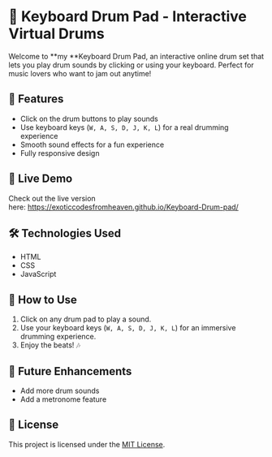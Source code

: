 # 🥁 Keyboard Drum Pad - Interactive Virtual Drums

Welcome to \*\*my \*\*Keyboard Drum Pad, an interactive online drum set that lets you play drum sounds by clicking or using your keyboard. Perfect for music lovers who want to jam out anytime!

## 🎵 Features

- Click on the drum buttons to play sounds
- Use keyboard keys (`W, A, S, D, J, K, L`) for a real drumming experience
- Smooth sound effects for a fun experience
- Fully responsive design

## 🚀 Live Demo

Check out the live version here: https://exoticcodesfromheaven.github.io/Keyboard-Drum-pad/

## 🛠️ Technologies Used

- HTML
- CSS
- JavaScript

## 🎹 How to Use

1. Click on any drum pad to play a sound.
2. Use your keyboard keys (`W, A, S, D, J, K, L`) for an immersive drumming experience.
3. Enjoy the beats! 🎶

## 📌 Future Enhancements

- Add more drum sounds
- Add a metronome feature

## 📜 License

This project is licensed under the [MIT License](LICENSE).
